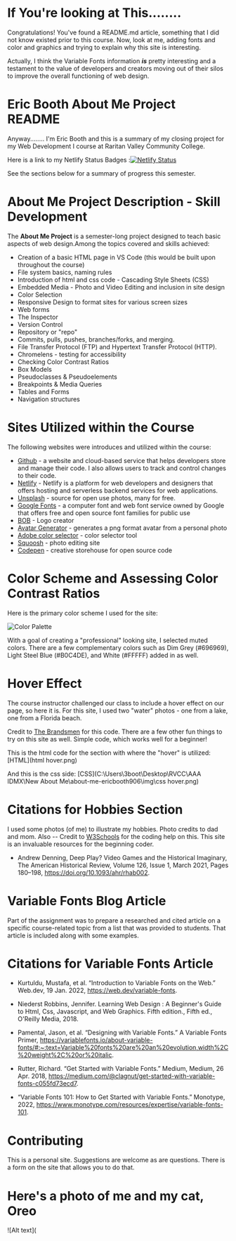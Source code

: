 <!--**ericbooth906/ericbooth906** is a ✨ _special_ ✨ repository because its `README.md` (this file) appears on your GitHub profile.<!-->



# If You're looking at This........

Congratulations! You've found a README.md article, something that I did not know existed prior to this course. Now, look at me, adding fonts and color and graphics and trying to explain why this site is interesting.

Actually, I think the Variable Fonts information ***is*** pretty interesting and a testament to the value of developers and creators moving out of their silos to improve the overall functioning of web design.

# Eric Booth About Me Project README

Anyway........ I'm Eric Booth and this is a summary of my closing project for my Web Development I course at Raritan Valley Community College.

Here is a link to my Netlify Status Badges :[![Netlify Status](https://api.netlify.com/api/v1/badges/8e23ad4e-8b2b-4bea-bf32-2e3e2372614f/deploy-status)](https://app.netlify.com/sites/ericbooth906-newaboutme/deploys)

See the sections below for a summary of progress this semester.

# About Me Project Description - Skill Development
The **About Me Project** is a semester-long project designed to teach basic aspects of web design.Among the topics covered and skills achieved:
* Creation of a basic HTML page in VS Code (this would be built upon throughout the course)
* File system basics, naming rules
* Introduction of html and css code - Cascading Style Sheets (CSS)
* Embedded Media - Photo and Video Editing and inclusion in site design
* Color Selection  
* Responsive Design to format sites for various screen sizes
* Web forms
* The Inspector
* Version Control 
* Repository or "repo" 
* Commits, pulls, pushes, branches/forks, and merging. 
* File Transfer Protocol (FTP) and Hypertext Transfer Protocol (HTTP).
* Chromelens - testing for accessibility
* Checking Color Contrast Ratios
* Box Models
* Pseudoclasses & Pseudoelements
* Breakpoints & Media Queries
* Tables and Forms
* Navigation structures

# Sites Utilized within the Course
The following websites were introduces and utilized within the course:
* [Github](https://github.com) - a website and cloud-based service that helps developers store and manage their code. I also allows users to track and control changes to their code.
* [Netlify](https://Netlify.com) - Netlify is a platform for web developers and designers that offers hosting and serverless backend services for web applications.
* [Unsplash](https://unsplash.com) - source for open use photos, many for free.
* [Google Fonts](fonts.Google.com) - a computer font and web font service owned by Google that offers free and open source font families for public use
* [BOB](https://bit.ly/2ReJAFc) - Logo creator
* [Avatar Generator](https://getavataaars.com/) - generates a png format avatar from a personal photo
* [Adobe color selector](http://color.adobe.com/) - color selector tool
* [Squoosh](https://squoosh.app/) - photo editing site
* [Codepen](https://codepen.io/features/) - creative storehouse for open source code

# Color Scheme and Assessing Color Contrast Ratios
 Here is the primary color scheme I used for the site:



<img
  src="(img/Color%20Palette%20About%20Me.png"
  alt="Color Palette"
  title="Colors"
  style="display: inline-block; margin: 0 auto; max-width: 300px">






With a goal of creating a "professional" looking site, I selected muted colors.
There are a few complementary colors such as Dim Grey (#696969), Light Steel Blue (#B0C4DE), and White (#FFFFF) added in as well.

# Hover Effect
 The course instructor challenged our class to include a hover effect on our page, so here it is. For this site, I used two "water" photos - one from a lake, one from a Florida beach.
 
 Credit to [The Brandsmen](https://thebrandsmen.com/css-image-hover-effects/) for this code. There are a few other fun things to try on this site as well. Simple code, which works well for a beginner!
 
 This is the html code for the section with where the "hover" is utilized:
[HTML](html hover.png)
          
 And this is the css side:
[CSS](C:\Users\3boot\Desktop\RVCC\AAA IDMX\New About Me\about-me-ericbooth906\img\css hover.png)

    
# Citations for Hobbies Section
I used some photos (of me) to illustrate my hobbies. Photo credits to dad and mom. Also -- Credit to [W3Schools](https://www.w3schools.com/css/tryit.asp?filename=trycss_image_gallery_responsive) for the coding help on this. This site is an invaluable resources for the beginning coder.


* Andrew Denning, Deep Play? Video Games and the Historical Imaginary, The American Historical Review, Volume 126, Issue 1, March 2021, Pages 180–198, https://doi.org/10.1093/ahr/rhab002.

# Variable Fonts Blog Article
Part of the assignment was to prepare a researched and cited article on a specific course-related topic from a list that was provided to students. That article is included along with some examples.

# Citations for Variable Fonts Article
* Kurtuldu, Mustafa, et al. “Introduction to Variable Fonts on the Web.” Web.dev, 19 Jan. 2022, https://web.dev/variable-fonts. 

* Niederst Robbins, Jennifer. Learning Web Design : A Beginner's Guide to Html, Css, Javascript, and Web Graphics. Fifth edition., Fifth ed., O'Reilly Media, 2018.

* Pamental, Jason, et al. “Designing with Variable Fonts.” A Variable Fonts Primer, https://variablefonts.io/about-variable-fonts/#:~:text=Variable%20fonts%20are%20an%20evolution,width%2C%20weight%2C%20or%20italic. 

* Rutter, Richard. “Get Started with Variable Fonts.” Medium, Medium, 26 Apr. 2018, https://medium.com/@clagnut/get-started-with-variable-fonts-c055fd73ecd7.

* “Variable Fonts 101: How to Get Started with Variable Fonts.” Monotype, 2022, https://www.monotype.com/resources/expertise/variable-fonts-101.

# Contributing

This is a personal site. Suggestions are welcome as are questions. There is a form on the site that allows you to do that.

# Here's a photo of me and my cat, Oreo
![Alt text](




